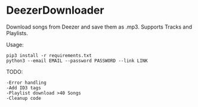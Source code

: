 # DeezerDownloader

Download songs from Deezer and save them as .mp3.
Supports Tracks and Playlists.

Usage:
```
pip3 install -r requirements.txt
python3 --email EMAIL --password PASSWORD --link LINK
```
TODO:
```
-Error handling
-Add ID3 tags
-Playlist download >40 Songs
-Cleanup code
```
